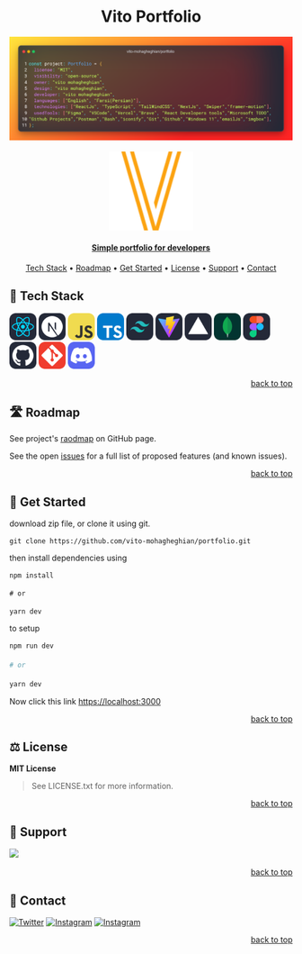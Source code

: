<h1 align="center" id="header">
  Vito Portfolio
</h1>

<a href="https://vito-dev.ir">
<img src="banner.png" alt="A community for people interested in participating in programming events">
</a>

<div align="center">
<br/>
<a href="https://vito-dev.ir">
<img src="public/v-icon.svg" alt="Logo" width="150" height="140">
</a>
<h4 align="center"><strong><a href="https://vito-dev.ir">Simple portfolio for developers<a/></strong></h4>
<p align="center">
  <a href="#tech-stack">Tech Stack</a> •
  <a href="#roadmap">Roadmap</a> •
  <a href="#get-started">Get Started</a> •
  <a href="#license">License</a> •
  <a href="#support">Support</a> •
  <a href="#contact">Contact</a>
</p>
</div>

<h2 id="tech-stack">
🤖 Tech Stack
</h2>
<p>
<img src="https://github.com/tandpfun/skill-icons/blob/main/icons/React-Dark.svg" width="48" title="React.Js">  <img src="https://github.com/tandpfun/skill-icons/blob/main/icons/NextJS-Dark.svg" width="48" title="Next.Js">   <img src="https://github.com/tandpfun/skill-icons/blob/main/icons/JavaScript.svg" width="48"  title="Javascript">   <img src="https://github.com/tandpfun/skill-icons/blob/main/icons/TypeScript.svg" width="48" title="TypeScript">   <img src="https://github.com/tandpfun/skill-icons/blob/main/icons/TailwindCSS-Dark.svg" width="48" title="TailWindCss">   <img src="https://github.com/tandpfun/skill-icons/blob/main/icons/Vite-Dark.svg" width="48"  title="Vite">  <img src="https://github.com/tandpfun/skill-icons/blob/main/icons/Vercel-Dark.svg" width="48"  title="Vercel">  <img src="https://github.com/tandpfun/skill-icons/blob/main/icons/MongoDB.svg" width="48" title="MongoDB">  <img src="https://github.com/tandpfun/skill-icons/blob/main/icons/Figma-Dark.svg" width="48"  title="Figma">   <img src="https://github.com/tandpfun/skill-icons/blob/main/icons/Github-Dark.svg" width="48" title="Github">  <img src="https://github.com/tandpfun/skill-icons/blob/main/icons/Git.svg" width="48" title="Git">   <img src="https://github.com/tandpfun/skill-icons/blob/main/icons/Discord.svg" width="48" title="Discord">
</p>

<p align="right"><a href="#header">back to top</a></p>

<h2 id="roadmap">
🛣️ Roadmap
</h2>

See project's [raodmap](https://github.com/users/vito-mohagheghian/projects/1) on GitHub page.

See the open [issues](https://github.com/vitomohagheghian/portfolio/issues) for a full list of proposed features (and known issues).

<p align="right"><a href="#header">back to top</a></p>

<h2 id="get-started">
🤖 Get Started
</h2>

download zip file, or clone it using git.

```
git clone https://github.com/vito-mohagheghian/portfolio.git
```

then install dependencies using

```
npm install

# or

yarn dev
```

to setup

```bash
npm run dev

# or

yarn dev
```

Now click this link [https://localhost:3000](https://localhost:3000)

<p align="right"><a href="#header">back to top</a></p>

<h2 id="license">
⚖️ License
</h2>

<b>MIT License</b>

> See LICENSE.txt for more information.

<p align="right"><a href="#header">back to top</a></p>

<h2 id="support">
💸 Support
</h2>

<a href="https://coffeebede.ir/buycoffee/vitovito">
<img src="https://img.shields.io/badge/buy_us_a_coffee-ff8a30?&style=for-the-badge&logo=buy-me-a-coffee&logoColor=white" />
</a>

<p align="right"><a href="#header">back to top</a></p>

<h2 id="contact">
🦜 Contact
</h2>

<a href="https://twitter.com/hereisvito" target="_blank"><img alt="Twitter" src="https://img.shields.io/badge/twitter-ffe03a.svg?&style=for-the-badge&logo=twitter&logoColor=white" /></a> <a href="https://www.instagram.com/vito.mohagheghian/" target="_blank"><img alt="Instagram" src="https://img.shields.io/badge/Instargam-ff8a30?&style=for-the-badge&logo=instagram&logoColor=white" /></a> <a href="mailto:vito.mohagheghian@gmail.com" target="_blank"><img alt="Instagram" src="https://img.shields.io/badge/Email-fe2424?&style=for-the-badge&logo=gmail&logoColor=white" /></a>

<p align="right"><a href="#header">back to top</a></p>
